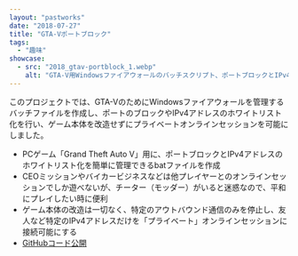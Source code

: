 ```yaml
---
layout: "pastworks"
date: "2018-07-27"
title: "GTA-Vポートブロック"
tags:
  - "趣味"
showcase:
  - src: "2018_gtav-portblock_1.webp"
    alt: "GTA-V用Windowsファイアウォールのバッチスクリプト、ポートブロックとIPv4アドレスのホワイトリスト化。"
---
```

このプロジェクトでは、GTA-VのためにWindowsファイアウォールを管理するバッチファイルを作成し、ポートのブロックやIPv4アドレスのホワイトリスト化を行い、ゲーム本体を改造せずにプライベートオンラインセッションを可能にしました。

- PCゲーム「Grand Theft Auto V」用に、ポートブロックとIPv4アドレスのホワイトリスト化を簡単に管理できるbatファイルを作成
- CEOミッションやバイカービジネスなどは他プレイヤーとのオンラインセッションでしか遊べないが、チーター（モッダー）がいると迷惑なので、平和にプレイしたい時に便利
- ゲーム本体の改造は一切なく、特定のアウトバウンド通信のみを停止し、友人など特定のIPv4アドレスだけを「プライベート」オンラインセッションに接続可能にする
- [GitHubコード公開](https://github.com/reverie89/gtav-portblock)